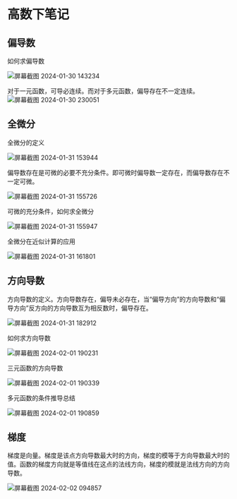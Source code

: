 # 高数下笔记



## 偏导数

如何求偏导数

![屏幕截图 2024-01-30 143234](https://fasfish.oss-cn-guangzhou.aliyuncs.com/typora_img/%E5%B1%8F%E5%B9%95%E6%88%AA%E5%9B%BE%202024-01-30%20143234.png)



对于一元函数，可导必连续。而对于多元函数，偏导存在不一定连续。![屏幕截图 2024-01-30 230051](https://fasfish.oss-cn-guangzhou.aliyuncs.com/typora_img/%E5%B1%8F%E5%B9%95%E6%88%AA%E5%9B%BE%202024-01-30%20230051.png)



## 全微分

全微分的定义

![屏幕截图 2024-01-31 153944](https://fasfish.oss-cn-guangzhou.aliyuncs.com/typora_img/%E5%B1%8F%E5%B9%95%E6%88%AA%E5%9B%BE%202024-01-31%20153944.png)



偏导数存在是可微的必要不充分条件。即可微时偏导数一定存在，而偏导数存在不一定可微。

![屏幕截图 2024-01-31 155726](https://fasfish.oss-cn-guangzhou.aliyuncs.com/typora_img/%E5%B1%8F%E5%B9%95%E6%88%AA%E5%9B%BE%202024-01-31%20155726.png)



可微的充分条件，如何求全微分

![屏幕截图 2024-01-31 155947](https://fasfish.oss-cn-guangzhou.aliyuncs.com/typora_img/%E5%B1%8F%E5%B9%95%E6%88%AA%E5%9B%BE%202024-01-31%20155947.png)



全微分在近似计算的应用

![屏幕截图 2024-01-31 161801](https://fasfish.oss-cn-guangzhou.aliyuncs.com/typora_img/%E5%B1%8F%E5%B9%95%E6%88%AA%E5%9B%BE%202024-01-31%20161801.png)



## 方向导数

方向导数的定义。方向导数存在，偏导未必存在，当“偏导方向”的方向导数和“偏导方向”反方向的方向导数互为相反数时，偏导存在。

![屏幕截图 2024-01-31 182912](https://fasfish.oss-cn-guangzhou.aliyuncs.com/typora_img/%E5%B1%8F%E5%B9%95%E6%88%AA%E5%9B%BE%202024-01-31%20182912.png)



如何求方向导数

![屏幕截图 2024-02-01 190231](https://fasfish.oss-cn-guangzhou.aliyuncs.com/typora_img/%E5%B1%8F%E5%B9%95%E6%88%AA%E5%9B%BE%202024-02-01%20190231.png)



三元函数的方向导数

![屏幕截图 2024-02-01 190339](https://fasfish.oss-cn-guangzhou.aliyuncs.com/typora_img/%E5%B1%8F%E5%B9%95%E6%88%AA%E5%9B%BE%202024-02-01%20190339.png)



多元函数的条件推导总结

![屏幕截图 2024-02-01 190859](https://fasfish.oss-cn-guangzhou.aliyuncs.com/typora_img/%E5%B1%8F%E5%B9%95%E6%88%AA%E5%9B%BE%202024-02-01%20190859.png)



## 梯度

梯度是向量。梯度是该点方向导数最大时的方向，梯度的模等于方向导数最大时的值。函数的梯度方向就是等值线在这点的法线方向，梯度的模就是法线方向的方向导数。

![屏幕截图 2024-02-02 094857](https://fasfish.oss-cn-guangzhou.aliyuncs.com/typora_img/%E5%B1%8F%E5%B9%95%E6%88%AA%E5%9B%BE%202024-02-02%20094857.png)



